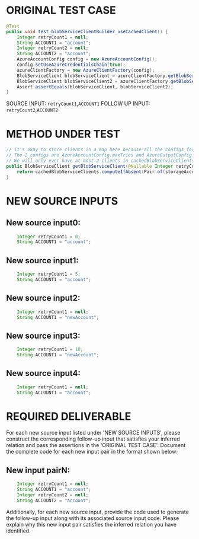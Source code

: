 # ORIGINAL TEST CASE
```java
@Test
public void test_blobServiceClientBuilder_useCachedClient() {
    Integer retryCount1 = null;
    String ACCOUNT1 = "account";
    Integer retryCount2 = null;
    String ACCOUNT2 = "account";
    AzureAccountConfig config = new AzureAccountConfig();
    config.setUseAzureCredentialsChain(true);
    azureClientFactory = new AzureClientFactory(config);
    BlobServiceClient blobServiceClient = azureClientFactory.getBlobServiceClient(retryCount1, ACCOUNT1);
    BlobServiceClient blobServiceClient2 = azureClientFactory.getBlobServiceClient(retryCount2, ACCOUNT2);
    Assert.assertEquals(blobServiceClient, blobServiceClient2);
}

```
SOURCE INPUT: `retryCount1`,`ACCOUNT1`
FOLLOW UP INPUT: `retryCount2`,`ACCOUNT2`


# METHOD UNDER TEST
```java
// It's okay to store clients in a map here because all the configs for specifying azure retries are static, and there are only 2 of them.
// The 2 configs are AzureAccountConfig.maxTries and AzureOutputConfig.maxRetry.
// We will only ever have at most 2 clients in cachedBlobServiceClients per storage account.
public BlobServiceClient getBlobServiceClient(@Nullable Integer retryCount, String storageAccount) {
    return cachedBlobServiceClients.computeIfAbsent(Pair.of(storageAccount, retryCount != null ? retryCount : config.getMaxTries()), key -> buildNewClient(key.rhs, key.lhs));
}

```


# NEW SOURCE INPUTS
## New source input0:
```java
    Integer retryCount1 = 0;
    String ACCOUNT1 = "account";
```

## New source input1:
```java
    Integer retryCount1 = 5;
    String ACCOUNT1 = "account";
```

## New source input2:
```java
    Integer retryCount1 = null;
    String ACCOUNT1 = "newAccount";
```

## New source input3:
```java
    Integer retryCount1 = 10;
    String ACCOUNT1 = "newAccount";
```

## New source input4:
```java
    Integer retryCount1 = null;
    String ACCOUNT1 = "account";
```



# REQUIRED DELIVERABLE
For each new source input listed under 'NEW SOURCE INPUTS', please construct the corresponding follow-up input that satisfies your inferred relation and pass the assertions in the 'ORIGINAL TEST CASE'. Document the complete code for each new input pair in the format shown below:
## New input pairN:
```java
    Integer retryCount1 = null;
    String ACCOUNT1 = "account";
    Integer retryCount2 = null;
    String ACCOUNT2 = "account";
```

Additionally, for each new source input, provide the code used to generate the follow-up input along with its associated source input code. Please explain why this new input pair satisfies the inferred relation you have identified.